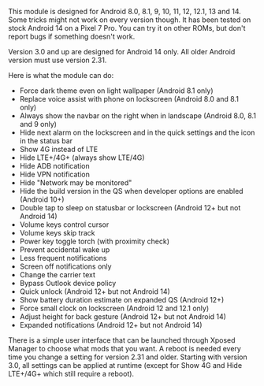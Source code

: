 This module is designed for Android 8.0, 8.1, 9, 10, 11, 12, 12.1, 13 and 14. Some tricks might not work on every version though. It has been tested on stock Android 14 on a Pixel 7 Pro. You can try it on other ROMs, but don't report bugs if something doesn't work.

Version 3.0 and up are designed for Android 14 only. All older Android version must use version 2.31.

Here is what the module can do:

- Force dark theme even on light wallpaper (Android 8.1 only)
- Replace voice assist with phone on lockscreen (Android 8.0 and 8.1 only)
- Always show the navbar on the right when in landscape (Android 8.0, 8.1 and 9 only)
- Hide next alarm on the lockscreen and in the quick settings and the icon in the status bar
- Show 4G instead of LTE
- Hide LTE+/4G+ (always show LTE/4G)
- Hide ADB notification
- Hide VPN notification
- Hide "Network may be monitored"
- Hide the build version in the QS when developer options are enabled (Android 10+)
- Double tap to sleep on statusbar or lockscreen (Android 12+ but not Android 14)
- Volume keys control cursor
- Volume keys skip track
- Power key toggle torch (with proximity check)
- Prevent accidental wake up
- Less frequent notifications
- Screen off notifications only
- Change the carrier text
- Bypass Outlook device policy
- Quick unlock (Android 12+ but not Android 14)
- Show battery duration estimate on expanded QS (Android 12+)
- Force small clock on lockscreen (Android 12 and 12.1 only)
- Adjust height for back gesture (Android 12+ but not Android 14)
- Expanded notifications (Android 12+ but not Android 14)

There is a simple user interface that can be launched through Xposed Manager to choose what mods that you want. A reboot is needed every time you change a setting for version 2.31 and older. Starting with version 3.0, all settings can be applied at runtime (except for Show 4G and Hide LTE+/4G+ which still require a reboot).
